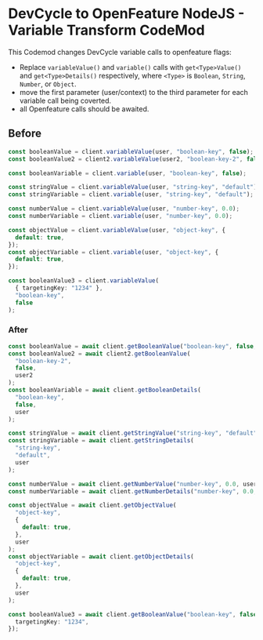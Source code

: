 # DevCycle to OpenFeature NodeJS - Variable Transform CodeMod

This Codemod changes DevCycle variable calls to openfeature flags:

- Replace `variableValue()` and `variable()` calls with `get<Type>Value()` and `get<Type>Details()` respectively, where `<Type>` is `Boolean`, `String`, `Number`, or `Object`.
- move the first parameter (user/context) to the third parameter for each variable call being coverted.
- all Openfeature calls should be awaited.

## Before

```ts
const booleanValue = client.variableValue(user, "boolean-key", false);
const booleanValue2 = client2.variableValue(user2, "boolean-key-2", false);

const booleanVariable = client.variable(user, "boolean-key", false);

const stringValue = client.variableValue(user, "string-key", "default");
const stringVariable = client.variable(user, "string-key", "default");

const numberValue = client.variableValue(user, "number-key", 0.0);
const numberVariable = client.variable(user, "number-key", 0.0);

const objectValue = client.variableValue(user, "object-key", {
  default: true,
});
const objectVariable = client.variable(user, "object-key", {
  default: true,
});

const booleanValue3 = client.variableValue(
  { targetingKey: "1234" },
  "boolean-key",
  false
);
```

### After

```ts
const booleanValue = await client.getBooleanValue("boolean-key", false, user);
const booleanValue2 = await client2.getBooleanValue(
  "boolean-key-2",
  false,
  user2
);
const booleanVariable = await client.getBooleanDetails(
  "boolean-key",
  false,
  user
);

const stringValue = await client.getStringValue("string-key", "default", user);
const stringVariable = await client.getStringDetails(
  "string-key",
  "default",
  user
);

const numberValue = await client.getNumberValue("number-key", 0.0, user);
const numberVariable = await client.getNumberDetails("number-key", 0.0, user);

const objectValue = await client.getObjectValue(
  "object-key",
  {
    default: true,
  },
  user
);
const objectVariable = await client.getObjectDetails(
  "object-key",
  {
    default: true,
  },
  user
);

const booleanValue3 = await client.getBooleanValue("boolean-key", false, {
  targetingKey: "1234",
});
```
